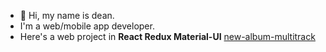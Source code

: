 - 👋 Hi, my name is dean.  
- I'm a web/mobile app developer.  
- Here's a web project in __React Redux Material-UI__ [new-album-multitrack](https://github.com/glueckler/new-album-multitrack)

<!---
glueckler/glueckler is a ✨ special ✨ repository because its `README.md` (this file) appears on your GitHub profile.
You can click the Preview link to take a look at your changes.
--->
